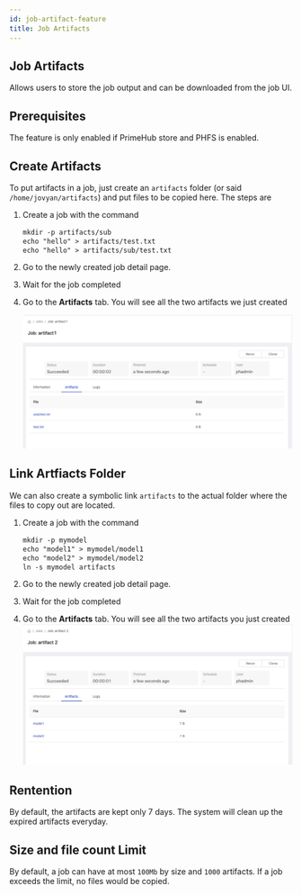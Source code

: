 ```yaml
---
id: job-artifact-feature
title: Job Artifacts
---
```


## Job Artifacts

Allows users to store the job output and can be downloaded from the job UI.

## Prerequisites

The feature is only enabled if PrimeHub store and PHFS is enabled.

## Create Artifacts

To put artifacts in a job, just create an `artifacts` folder (or said `/home/jovyan/artifacts`) and put files to be copied here. The steps are

1. Create a job with the command

    ```
    mkdir -p artifacts/sub
    echo "hello" > artifacts/test.txt
    echo "hello" > artifacts/sub/test.txt
    ```

1. Go to the newly created job detail page.
1. Wait for the job completed
1. Go to the **Artifacts** tab. You will see all the two artifacts we just created

   ![](assets/jartifact_folder.png)

## Link Artfiacts Folder

We can also create a symbolic link `artifacts` to the actual folder where the files to copy out are located.

1. Create a job with the command

    ```
    mkdir -p mymodel
    echo "model1" > mymodel/model1
    echo "model2" > mymodel/model2
    ln -s mymodel artifacts
    ```

1. Go to the newly created job detail page.
1. Wait for the job completed
1. Go to the **Artifacts** tab. You will see all the two artifacts you just created
   ![](assets/jartifact_link.png)

## Rentention

By default, the artifacts are kept only 7 days. The system will clean up the expired artifacts everyday.

## Size and file count Limit

By default, a job can have at most `100Mb` by size and `1000` artifacts. If a job exceeds the limit, no files would be copied.
